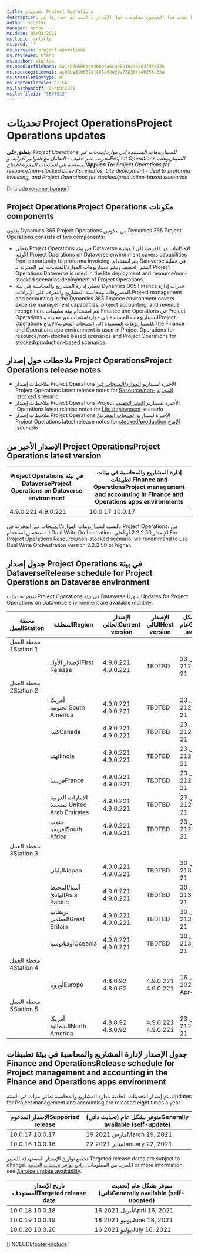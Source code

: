 ```yaml
---
title: تحديثات Project Operations
description: يقدم هذا الموضوع معلومات حول الإصدارات التي تم إصدارها من Dynamics 365 Project Operations.
author: sigitac
manager: Annbe
ms.date: 03/03/2021
ms.topic: article
ms.prod: ''
ms.service: project-operations
ms.reviewer: kfend
ms.author: sigitac
ms.openlocfilehash: 5a1ab3b506ae94bba3a6ca96b164437d3fd3a035
ms.sourcegitcommit: ac90be6106592f883a0de39a75836fb40255d65a
ms.translationtype: HT
ms.contentlocale: ar-SA
ms.lasthandoff: 04/09/2021
ms.locfileid: "5877512"
---
```

# <a name="project-operations-updates"></a><span data-ttu-id="0f30f-103">تحديثات Project Operations</span><span class="sxs-lookup"><span data-stu-id="0f30f-103">Project Operations updates</span></span>

<span data-ttu-id="0f30f-104">_**ينطبق على:** Project Operations للسيناريوهات المستندة إلى موارد/منتجات غير مخزنة‬، نشر خفيف - التعامل مع الفواتير الأولية‬، وProject Operations للسيناريوهات المستندة إلى المنتجات المخزنة/الإنتاج_</span><span class="sxs-lookup"><span data-stu-id="0f30f-104">_**Applies To:** Project Operations for resource/non-stocked based scenarios, Lite deployment - deal to proforma invoicing, and Project Operations for stocked/production-based scenarios_</span></span>

[!include [rename-banner](~/includes/cc-data-platform-banner.md)]

## <a name="project-operations-components"></a><span data-ttu-id="0f30f-105">‏‫مكونات Project Operations</span><span class="sxs-lookup"><span data-stu-id="0f30f-105">Project Operations components</span></span>

<span data-ttu-id="0f30f-106">يتكون Dynamics 365 Project Operations من مكونين:</span><span class="sxs-lookup"><span data-stu-id="0f30f-106">Dynamics 365 Project Operations consists of two components:</span></span>

- <span data-ttu-id="0f30f-107">يغطي Project Operations في بيئة Dataverse الإمكانيات من الفرصة إلى الفوترة الأولية.</span><span class="sxs-lookup"><span data-stu-id="0f30f-107">Project Operations on Dataverse environment covers capabilities from opportunity to proforma invoicing.</span></span> <span data-ttu-id="0f30f-108">يتم استخدام Dataverse في عملية النشر الخفيف ونشر سيناريوهات الموارد/المنتجات غير المخزنة‬ لـ Project Operations.</span><span class="sxs-lookup"><span data-stu-id="0f30f-108">Dataverse is used in the lite deployment and resource/non-stocked scenarios deployment of Project Operations.</span></span>
- <span data-ttu-id="0f30f-109">تغطي إدارة المشاريع والمحاسبة في بيئة Dynamics 365 Finance قدرات إدارة المصروفات ومحاسبة المشاريع والتعرف على الإيرادات.</span><span class="sxs-lookup"><span data-stu-id="0f30f-109">Project management and accounting in the Dynamics 365 Finance environment covers expense management capabilities, project accounting, and revenue recognition.</span></span> <span data-ttu-id="0f30f-110">يتم استخدام بيئة تطبيقات Finance and Operations في Project Operations للسيناريوهات المستندة إلى موارد/منتجات غير مخزنة‬ وProject Operations للسيناريوهات المستندة إلى المنتجات المخزنة/الإنتاج.</span><span class="sxs-lookup"><span data-stu-id="0f30f-110">The Finance and Operations app environment is used in Project Operations for resource/non-stocked based scenarios and Project Operations for stocked/production-based scenarios.</span></span>

## <a name="project-operations-release-notes"></a><span data-ttu-id="0f30f-111">ملاحظات حول إصدار Project Operations</span><span class="sxs-lookup"><span data-stu-id="0f30f-111">Project Operations release notes</span></span>
- <span data-ttu-id="0f30f-112">ملاحظات إصدار Project Operations الأخيرة لسيناريو [الموارد/المنتجات غير المخزنة‬‬‏‫](whats-new-apr-2021-resource-based.md).</span><span class="sxs-lookup"><span data-stu-id="0f30f-112">Project Operations latest release notes for [Resource/non-stocked](whats-new-apr-2021-resource-based.md) scenario.</span></span>
- <span data-ttu-id="0f30f-113">ملاحظات إصدار Project Operations الأخيرة لسيناريو [النشر الخفيف‬‬‬‏‫](../pro/whats-new/whats-new-apr-2021-lite.md).</span><span class="sxs-lookup"><span data-stu-id="0f30f-113">Project Operations latest release notes for [Lite deployment](../pro/whats-new/whats-new-apr-2021-lite.md) scenario.</span></span>
- <span data-ttu-id="0f30f-114">ملاحظات إصدار Project Operations الأخيرة لسيناريو [المنتجات المخزنة/الإنتاج‬‬‬‏‫](../prod-pma/whats-new/whats-new-mar-2021-stocked.md).</span><span class="sxs-lookup"><span data-stu-id="0f30f-114">Project Operations latest release notes for [stocked/production](../prod-pma/whats-new/whats-new-mar-2021-stocked.md) scenario.</span></span>

## <a name="project-operations-latest-version"></a><span data-ttu-id="0f30f-115">الإصدار الأخير من Project Operations</span><span class="sxs-lookup"><span data-stu-id="0f30f-115">Project Operations latest version</span></span>

| <span data-ttu-id="0f30f-116">Project Operations في بيئة Dataverse</span><span class="sxs-lookup"><span data-stu-id="0f30f-116">Project Operations on Dataverse environment</span></span> | <span data-ttu-id="0f30f-117">إدارة المشاريع والمحاسبة في بيئات تطبيقات Finance and Operations</span><span class="sxs-lookup"><span data-stu-id="0f30f-117">Project management and accounting in Finance and Operations apps environments</span></span> | 
| --- | --- |
| <span data-ttu-id="0f30f-118">4.9.0.221 </span><span class="sxs-lookup"><span data-stu-id="0f30f-118">4.9.0.221</span></span> | <span data-ttu-id="0f30f-119">10.0.17 </span><span class="sxs-lookup"><span data-stu-id="0f30f-119">10.0.17</span></span> |

<span data-ttu-id="0f30f-120">بالنسبة لسيناريوهات الموارد/المنتجات غير المخزنة في Project Operations، من المستحسن استخدام Dual Write Orchestration، الإصدار 2.2.2.50 أو أعلى.</span><span class="sxs-lookup"><span data-stu-id="0f30f-120">For Project Operations Resource/non-stocked scenario, we recommend to use Dual Write Orchestration version 2.2.2.50 or higher.</span></span>

## <a name="release-schedule-for-project-operations-on-dataverse-environment"></a><span data-ttu-id="0f30f-121">جدول إصدار Project Operations في بيئة Dataverse</span><span class="sxs-lookup"><span data-stu-id="0f30f-121">Release schedule for Project Operations on Dataverse environment</span></span>

<span data-ttu-id="0f30f-122">تتوفر تحديثات Project Operations في بيئة Dataverse شهريًا.</span><span class="sxs-lookup"><span data-stu-id="0f30f-122">Updates for Project Operations on Dataverse environment are available monthly.</span></span> 

| <span data-ttu-id="0f30f-123">محطة العمل</span><span class="sxs-lookup"><span data-stu-id="0f30f-123">Station</span></span>   | <span data-ttu-id="0f30f-124">المنطقة</span><span class="sxs-lookup"><span data-stu-id="0f30f-124">Region</span></span>        | <span data-ttu-id="0f30f-125">الإصدار الحالي</span><span class="sxs-lookup"><span data-stu-id="0f30f-125">Current version</span></span> | <span data-ttu-id="0f30f-126">الإصدار التالي</span><span class="sxs-lookup"><span data-stu-id="0f30f-126">Next version</span></span> | <span data-ttu-id="0f30f-127">متوفر بشكل عام</span><span class="sxs-lookup"><span data-stu-id="0f30f-127">Generally available</span></span> |
|-----------|---------------|-----------------|--------------|---------------------|
| <span data-ttu-id="0f30f-128">محطة العمل 1</span><span class="sxs-lookup"><span data-stu-id="0f30f-128">Station 1</span></span> |   &nbsp;      |    &nbsp;       | &nbsp;       |      &nbsp;         |
|   &nbsp;  | <span data-ttu-id="0f30f-129">الإصدار الأول</span><span class="sxs-lookup"><span data-stu-id="0f30f-129">First Release</span></span> |  <span data-ttu-id="0f30f-130">4.9.0.221 </span><span class="sxs-lookup"><span data-stu-id="0f30f-130">4.9.0.221</span></span>       | <span data-ttu-id="0f30f-131">TBD</span><span class="sxs-lookup"><span data-stu-id="0f30f-131">TBD</span></span>     | <span data-ttu-id="0f30f-132">23 أبريل 21</span><span class="sxs-lookup"><span data-stu-id="0f30f-132">23-Apr-21</span></span>           |
| <span data-ttu-id="0f30f-133">محطة العمل 2</span><span class="sxs-lookup"><span data-stu-id="0f30f-133">Station 2</span></span> |   &nbsp;      |    &nbsp;       | &nbsp;       |      &nbsp;         |
|   &nbsp;  | <span data-ttu-id="0f30f-134">أمريكا الجنوبية</span><span class="sxs-lookup"><span data-stu-id="0f30f-134">South America</span></span> |  <span data-ttu-id="0f30f-135">4.9.0.221 </span><span class="sxs-lookup"><span data-stu-id="0f30f-135">4.9.0.221</span></span>       | <span data-ttu-id="0f30f-136">TBD</span><span class="sxs-lookup"><span data-stu-id="0f30f-136">TBD</span></span>     | <span data-ttu-id="0f30f-137">23 أبريل 21</span><span class="sxs-lookup"><span data-stu-id="0f30f-137">23-Apr-21</span></span>           |
|    &nbsp; | <span data-ttu-id="0f30f-138">كندا</span><span class="sxs-lookup"><span data-stu-id="0f30f-138">Canada</span></span>        |  <span data-ttu-id="0f30f-139">4.9.0.221 </span><span class="sxs-lookup"><span data-stu-id="0f30f-139">4.9.0.221</span></span>       | <span data-ttu-id="0f30f-140">TBD</span><span class="sxs-lookup"><span data-stu-id="0f30f-140">TBD</span></span>     | <span data-ttu-id="0f30f-141">23 أبريل 21</span><span class="sxs-lookup"><span data-stu-id="0f30f-141">23-Apr-21</span></span>           |
|   &nbsp;  | <span data-ttu-id="0f30f-142">الهند</span><span class="sxs-lookup"><span data-stu-id="0f30f-142">India</span></span>         |  <span data-ttu-id="0f30f-143">4.9.0.221 </span><span class="sxs-lookup"><span data-stu-id="0f30f-143">4.9.0.221</span></span>       | <span data-ttu-id="0f30f-144">TBD</span><span class="sxs-lookup"><span data-stu-id="0f30f-144">TBD</span></span>     | <span data-ttu-id="0f30f-145">23 أبريل 21</span><span class="sxs-lookup"><span data-stu-id="0f30f-145">23-Apr-21</span></span>           |
|   &nbsp;  | <span data-ttu-id="0f30f-146">فرنسا</span><span class="sxs-lookup"><span data-stu-id="0f30f-146">France</span></span>         |  <span data-ttu-id="0f30f-147">4.9.0.221 </span><span class="sxs-lookup"><span data-stu-id="0f30f-147">4.9.0.221</span></span>       | <span data-ttu-id="0f30f-148">TBD</span><span class="sxs-lookup"><span data-stu-id="0f30f-148">TBD</span></span>     | <span data-ttu-id="0f30f-149">23 أبريل 21</span><span class="sxs-lookup"><span data-stu-id="0f30f-149">23-Apr-21</span></span>           |
|   &nbsp;  | <span data-ttu-id="0f30f-150">الإمارات العربية المتحدة</span><span class="sxs-lookup"><span data-stu-id="0f30f-150">United Arab Emirates</span></span>         |  <span data-ttu-id="0f30f-151">4.9.0.221 </span><span class="sxs-lookup"><span data-stu-id="0f30f-151">4.9.0.221</span></span>       | <span data-ttu-id="0f30f-152">TBD</span><span class="sxs-lookup"><span data-stu-id="0f30f-152">TBD</span></span>     | <span data-ttu-id="0f30f-153">23 أبريل 21</span><span class="sxs-lookup"><span data-stu-id="0f30f-153">23-Apr-21</span></span>           |
|   &nbsp;  | <span data-ttu-id="0f30f-154">جنوب إفريقيا</span><span class="sxs-lookup"><span data-stu-id="0f30f-154">South Africa</span></span>         |  <span data-ttu-id="0f30f-155">4.9.0.221 </span><span class="sxs-lookup"><span data-stu-id="0f30f-155">4.9.0.221</span></span>       | <span data-ttu-id="0f30f-156">TBD</span><span class="sxs-lookup"><span data-stu-id="0f30f-156">TBD</span></span>     | <span data-ttu-id="0f30f-157">23 أبريل 21</span><span class="sxs-lookup"><span data-stu-id="0f30f-157">23-Apr-21</span></span>           |
| <span data-ttu-id="0f30f-158">محطة العمل 3</span><span class="sxs-lookup"><span data-stu-id="0f30f-158">Station 3</span></span>  |      &nbsp;   |     &nbsp;      |     &nbsp;   |      &nbsp;         |
|   &nbsp;  | <span data-ttu-id="0f30f-159">اليابان</span><span class="sxs-lookup"><span data-stu-id="0f30f-159">Japan</span></span>         |  <span data-ttu-id="0f30f-160">4.9.0.221 </span><span class="sxs-lookup"><span data-stu-id="0f30f-160">4.9.0.221</span></span>       | <span data-ttu-id="0f30f-161">TBD</span><span class="sxs-lookup"><span data-stu-id="0f30f-161">TBD</span></span>     | <span data-ttu-id="0f30f-162">30 أبريل 21</span><span class="sxs-lookup"><span data-stu-id="0f30f-162">30-Apr-21</span></span>           |
|   &nbsp;  | <span data-ttu-id="0f30f-163">آسيا/المحيط الهادئ</span><span class="sxs-lookup"><span data-stu-id="0f30f-163">Asia Pacific</span></span>  |  <span data-ttu-id="0f30f-164">4.9.0.221 </span><span class="sxs-lookup"><span data-stu-id="0f30f-164">4.9.0.221</span></span>       | <span data-ttu-id="0f30f-165">TBD</span><span class="sxs-lookup"><span data-stu-id="0f30f-165">TBD</span></span>     | <span data-ttu-id="0f30f-166">30 أبريل 21</span><span class="sxs-lookup"><span data-stu-id="0f30f-166">30-Apr-21</span></span>           |
|   &nbsp;  | <span data-ttu-id="0f30f-167">بريطانيا العظمى</span><span class="sxs-lookup"><span data-stu-id="0f30f-167">Great Britain</span></span> |  <span data-ttu-id="0f30f-168">4.9.0.221 </span><span class="sxs-lookup"><span data-stu-id="0f30f-168">4.9.0.221</span></span>       | <span data-ttu-id="0f30f-169">TBD</span><span class="sxs-lookup"><span data-stu-id="0f30f-169">TBD</span></span>     | <span data-ttu-id="0f30f-170">30 أبريل 21</span><span class="sxs-lookup"><span data-stu-id="0f30f-170">30-Apr-21</span></span>           |
|   &nbsp;  | <span data-ttu-id="0f30f-171">‏‫أوقيانوسيا‬</span><span class="sxs-lookup"><span data-stu-id="0f30f-171">Oceania</span></span>       |  <span data-ttu-id="0f30f-172">4.9.0.221 </span><span class="sxs-lookup"><span data-stu-id="0f30f-172">4.9.0.221</span></span>       | <span data-ttu-id="0f30f-173">TBD</span><span class="sxs-lookup"><span data-stu-id="0f30f-173">TBD</span></span>     | <span data-ttu-id="0f30f-174">30 أبريل 21</span><span class="sxs-lookup"><span data-stu-id="0f30f-174">30-Apr-21</span></span>           |
| <span data-ttu-id="0f30f-175">محطة العمل 4</span><span class="sxs-lookup"><span data-stu-id="0f30f-175">Station 4</span></span> |     &nbsp;    |     &nbsp;      |     &nbsp;   |      &nbsp;         |
|   &nbsp;  | <span data-ttu-id="0f30f-176">أوروبا</span><span class="sxs-lookup"><span data-stu-id="0f30f-176">Europe</span></span>        |  <span data-ttu-id="0f30f-177">4.8.0.92 </span><span class="sxs-lookup"><span data-stu-id="0f30f-177">4.8.0.92</span></span>       | <span data-ttu-id="0f30f-178">4.9.0.221 </span><span class="sxs-lookup"><span data-stu-id="0f30f-178">4.9.0.221</span></span>     | <span data-ttu-id="0f30f-179">16 أبريل 2021</span><span class="sxs-lookup"><span data-stu-id="0f30f-179">16-Apr-21</span></span>           |
| <span data-ttu-id="0f30f-180">محطة العمل 5</span><span class="sxs-lookup"><span data-stu-id="0f30f-180">Station 5</span></span> |     &nbsp;    |     &nbsp;      |     &nbsp;   |      &nbsp;         |
|   &nbsp;  | <span data-ttu-id="0f30f-181">أمريكا الشمالية</span><span class="sxs-lookup"><span data-stu-id="0f30f-181">North America</span></span> |  <span data-ttu-id="0f30f-182">4.8.0.92 </span><span class="sxs-lookup"><span data-stu-id="0f30f-182">4.8.0.92</span></span>       | <span data-ttu-id="0f30f-183">4.9.0.221 </span><span class="sxs-lookup"><span data-stu-id="0f30f-183">4.9.0.221</span></span>     | <span data-ttu-id="0f30f-184">23 أبريل 21</span><span class="sxs-lookup"><span data-stu-id="0f30f-184">23-Apr-21</span></span>           |

## <a name="release-schedule-for-project-management-and-accounting-in-the-finance-and-operations-apps-environment"></a><span data-ttu-id="0f30f-185">جدول الإصدار لإدارة المشاريع والمحاسبة في بيئة تطبيقات Finance and Operations</span><span class="sxs-lookup"><span data-stu-id="0f30f-185">Release schedule for Project management and accounting in the Finance and Operations apps environment</span></span>

<span data-ttu-id="0f30f-186">يتم إصدار التحديثات الخاصة بإدارة المشاريع والمحاسبة ثماني مرات في السنة.</span><span class="sxs-lookup"><span data-stu-id="0f30f-186">Updates for Project management and accounting are released eight times a year.</span></span>

| <span data-ttu-id="0f30f-187">الإصدار المدعوم</span><span class="sxs-lookup"><span data-stu-id="0f30f-187">Supported release</span></span> | <span data-ttu-id="0f30f-188">متوفر بشكل عام (تحديث ذاتي)</span><span class="sxs-lookup"><span data-stu-id="0f30f-188">Generally available (self-update)</span></span> |
| --- | --- |
| <span data-ttu-id="0f30f-189">10.0.17 </span><span class="sxs-lookup"><span data-stu-id="0f30f-189">10.0.17</span></span> | <span data-ttu-id="0f30f-190">19 مارس 2021</span><span class="sxs-lookup"><span data-stu-id="0f30f-190">March 19, 2021</span></span> |
| <span data-ttu-id="0f30f-191">10.0.16 </span><span class="sxs-lookup"><span data-stu-id="0f30f-191">10.0.16</span></span> | <span data-ttu-id="0f30f-192">22 يناير 2021</span><span class="sxs-lookup"><span data-stu-id="0f30f-192">January 22, 2021</span></span> |


<span data-ttu-id="0f30f-193">تخضع تواريخ الإصدار المستهدفة للتغيير.</span><span class="sxs-lookup"><span data-stu-id="0f30f-193">Targeted release dates are subject to change.</span></span> <span data-ttu-id="0f30f-194">لمزيد من المعلومات، راجع [توافر تحديثات الخدمة](https://docs.microsoft.com/dynamics365/fin-ops-core/fin-ops/get-started/public-preview-releases?toc=/dynamics365/finance/toc.json).</span><span class="sxs-lookup"><span data-stu-id="0f30f-194">For more information, see [Service update availability](https://docs.microsoft.com/dynamics365/fin-ops-core/fin-ops/get-started/public-preview-releases?toc=/dynamics365/finance/toc.json).</span></span>

| <span data-ttu-id="0f30f-195">تاريخ الإصدار المستهدف</span><span class="sxs-lookup"><span data-stu-id="0f30f-195">Targeted release date</span></span> | <span data-ttu-id="0f30f-196">متوفر بشكل عام (تحديث ذاتي)</span><span class="sxs-lookup"><span data-stu-id="0f30f-196">Generally available (self- updated)</span></span> |
| --- | --- |
| <span data-ttu-id="0f30f-197">10.0.18 </span><span class="sxs-lookup"><span data-stu-id="0f30f-197">10.0.18</span></span> | <span data-ttu-id="0f30f-198">16 أبريل 2021</span><span class="sxs-lookup"><span data-stu-id="0f30f-198">April 16, 2021</span></span> |
| <span data-ttu-id="0f30f-199">10.0.19 </span><span class="sxs-lookup"><span data-stu-id="0f30f-199">10.0.19</span></span> | <span data-ttu-id="0f30f-200">18 يونيو 2021</span><span class="sxs-lookup"><span data-stu-id="0f30f-200">June 18, 2021</span></span> |
| <span data-ttu-id="0f30f-201">10.0.20 </span><span class="sxs-lookup"><span data-stu-id="0f30f-201">10.0.20</span></span> | <span data-ttu-id="0f30f-202">16 يوليو 2021</span><span class="sxs-lookup"><span data-stu-id="0f30f-202">July 16, 2021</span></span> |


[!INCLUDE[footer-include](../includes/footer-banner.md)]
